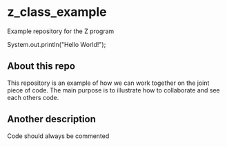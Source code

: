 # z_class_example
Example repository for the Z program

System.out.println("Hello World!");

## About this repo

This repository is an example of how we can work together on the joint piece of code. The main purpose is to illustrate how to collaborate and see each others code. 

## Another description

Code should always be commented
